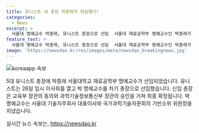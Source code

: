 ```yaml
---
title: 유니스트 새 총장 박종래가 취임했다!
categories:
  - News
excerpt: >
  서울대 명예교수 박종래, 유니스트 총장으로 선임  서울대 재료공학부 명예교수인 박종래가 유니스트 총장에 선임됐다. 26일 임시 이사회에서 선임된 박 총장은 교육부 장관의 동의와 과학기술정보통신부 장관의 승인을 받아 최종 확정된다. 그는 서울대 기술지주회사 대표이사와 국가과학기술자문회의 기반소위 위원장을 역임한 경력을 가지고 있다.
feature_text: >
  서울대 명예교수 박종래, 유니스트 총장으로 선임  서울대 재료공학부 명예교수인 박종래가 유니스트 총장에 선임됐다. 26일 임시 이사회에서 선임된 박 총장은 교육부 장관의 동의와 과학기술정보통신부 장관의 승인을 받아 최종 확정된다. 그는 서울대 기술지주회사 대표이사와 국가과학기술자문회의 기반소위 위원장을 역임한 경력을 가지고 있다.
image: 'https://newsdao.kr/res/images/meta/newsdao_breakingnews.jpg'
---
```


<p><img src="https://newsdao.kr/res/images/meta/newsdao_breakingnews.jpg" alt="koreaapp 속보" /></p>

<p>5대 유니스트 총장에 박종래 서울대학교 재료공학부 명예교수가 선임되었습니다. 유니스트는 26일 임시 이사회를 열고 박 명예교수를 차기 총장으로 선임했습니다. 신임 총장은 교육부 장관의 동의와 과학기술정보통신부 장관의 승인을 거쳐 최종 확정됩니다. 박 명예교수는 서울대 기술지주회사 대표이사와 국가과학기술자문회의 기반소위 위원장을 지냈습니다.</p>
실시간 뉴스 속보는, <a href="https://newsdao.kr" rel="dofollow">https://newsdao.kr</a>


